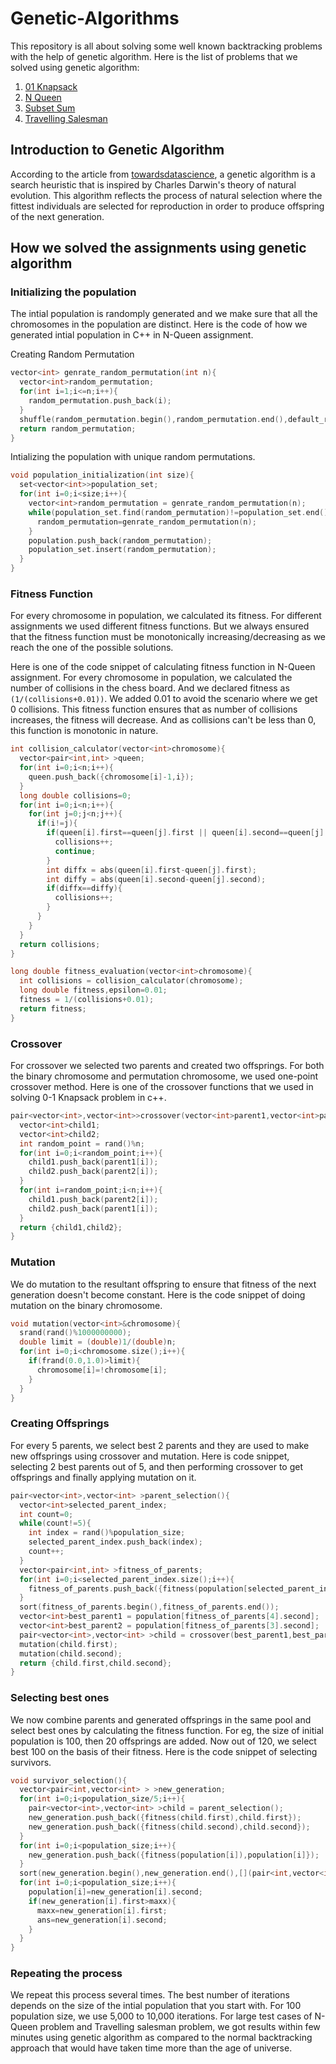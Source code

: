 # Genetic-Algorithms
This repository is all about solving some well known backtracking problems with the help of genetic algorithm. Here is the list of problems that we solved using genetic algorithm:

1. [01 Knapsack](https://github.com/Ujjk29/Genetic-Algorithms/tree/main/01%20Knapsack)
2. [N Queen](https://github.com/Ujjk29/Genetic-Algorithms/tree/main/N%20Queen)
3. [Subset Sum](https://github.com/Ujjk29/Genetic-Algorithms/tree/main/Subset%20Sum)
4. [Travelling Salesman](https://github.com/Ujjk29/Genetic-Algorithms/tree/main/Travelling%20Salesman)

## Introduction to Genetic Algorithm
According to the article from [towardsdatascience](https://towardsdatascience.com/introduction-to-genetic-algorithms-including-example-code-e396e98d8bf3#:~:text=A%20genetic%20algorithm%20is%20a,offspring%20of%20the%20next%20generation.), a genetic algorithm is a search heuristic that is inspired by Charles Darwin's theory of natural evolution. This algorithm reflects the process of natural selection where the fittest individuals are selected for reproduction in order to produce offspring of the next generation.

## How we solved the assignments using genetic algorithm

### Initializing the population
The intial population is randomply generated and we make sure that all the chromosomes in the population are distinct. Here is the code of how we generated intial population in C++ in N-Queen assignment.

Creating Random Permutation
```cpp
vector<int> genrate_random_permutation(int n){
  vector<int>random_permutation;
  for(int i=1;i<=n;i++){
    random_permutation.push_back(i);
  }
  shuffle(random_permutation.begin(),random_permutation.end(),default_random_engine(rand()%100000000));
  return random_permutation;
}
```

Intializing the population with unique random permutations.
```cpp
void population_initialization(int size){
  set<vector<int>>population_set;
  for(int i=0;i<size;i++){
    vector<int>random_permutation = genrate_random_permutation(n);
    while(population_set.find(random_permutation)!=population_set.end()){
      random_permutation=genrate_random_permutation(n);
    }
    population.push_back(random_permutation);
    population_set.insert(random_permutation);
  }
}
```

### Fitness Function
For every chromosome in population, we calculated its fitness. For different assignments we used different fitness functions. But we always ensured that the fitness function must be monotonically increasing/decreasing as we reach the one of the possible solutions.

Here is one of the code snippet of calculating fitness function in N-Queen assignment. For every chromosome in population, we calculated the number of collisions in the chess board. And we declared fitness as ```(1/(collisions+0.01))```. We added 0.01 to avoid the scenario where we get 0 collisions. This fitness function ensures that as number of collisions increases, the fitness will decrease. And as collisions can't be less than 0, this function is monotonic in nature.
```cpp
int collision_calculator(vector<int>chromosome){
  vector<pair<int,int> >queen;
  for(int i=0;i<n;i++){
    queen.push_back({chromosome[i]-1,i});
  }
  long double collisions=0;
  for(int i=0;i<n;i++){
    for(int j=0;j<n;j++){
      if(i!=j){
        if(queen[i].first==queen[j].first || queen[i].second==queen[j].second){
          collisions++;
          continue;
        }
        int diffx = abs(queen[i].first-queen[j].first);
        int diffy = abs(queen[i].second-queen[j].second);
        if(diffx==diffy){
          collisions++;
        }
      }
    }
  }
  return collisions;
}
```

```cpp
long double fitness_evaluation(vector<int>chromosome){
  int collisions = collision_calculator(chromosome);
  long double fitness,epsilon=0.01;
  fitness = 1/(collisions+0.01);
  return fitness; 
}
```

### Crossover
For crossover we selected two parents and created two offsprings. For both the binary chromosome and permutation chromosome, we used one-point crossover method. Here is one of the crossover functions that we used in solving 0-1 Knapsack problem in c++.

```cpp
pair<vector<int>,vector<int>>crossover(vector<int>parent1,vector<int>parent2){
  vector<int>child1;
  vector<int>child2;
  int random_point = rand()%n;
  for(int i=0;i<random_point;i++){
    child1.push_back(parent1[i]);
    child2.push_back(parent2[i]);
  }
  for(int i=random_point;i<n;i++){
    child1.push_back(parent2[i]);
    child2.push_back(parent1[i]);
  }
  return {child1,child2};
}
```

### Mutation
We do mutation to the resultant offspring to ensure that fitness of the next generation doesn't become constant. Here is the code snippet of doing mutation on the binary chromosome.

```cpp
void mutation(vector<int>&chromosome){
  srand(rand()%1000000000);
  double limit = (double)1/(double)n;
  for(int i=0;i<chromosome.size();i++){
    if(frand(0.0,1.0)>limit){
      chromosome[i]=!chromosome[i];
    }
  }
}
```

### Creating Offsprings
For every 5 parents, we select best 2 parents and they are used to make new offsprings using crossover and mutation. Here is code snippet, selecting 2 best parents out of 5, and then performing crossover to get offsprings and finally applying mutation on it.

```cpp
pair<vector<int>,vector<int> >parent_selection(){
  vector<int>selected_parent_index;
  int count=0;
  while(count!=5){
    int index = rand()%population_size;
    selected_parent_index.push_back(index);
    count++;
  }
  vector<pair<int,int> >fitness_of_parents;
  for(int i=0;i<selected_parent_index.size();i++){
    fitness_of_parents.push_back({fitness(population[selected_parent_index[i]]),selected_parent_index[i]});
  }
  sort(fitness_of_parents.begin(),fitness_of_parents.end());
  vector<int>best_parent1 = population[fitness_of_parents[4].second];
  vector<int>best_parent2 = population[fitness_of_parents[3].second];
  pair<vector<int>,vector<int> >child = crossover(best_parent1,best_parent2);
  mutation(child.first);
  mutation(child.second);
  return {child.first,child.second};
}
```

### Selecting best ones
We now combine parents and generated offsprings in the same pool and select best ones by calculating the fitness function. For eg, the size of initial population is 100, then 20 offsprings are added. Now out of 120, we select best 100 on the basis of their fitness. Here is the code snippet of selecting survivors.

```cpp
void survivor_selection(){
  vector<pair<int,vector<int> > >new_generation;
  for(int i=0;i<population_size/5;i++){
    pair<vector<int>,vector<int> >child = parent_selection();
    new_generation.push_back({fitness(child.first),child.first});
    new_generation.push_back({fitness(child.second),child.second});
  }
  for(int i=0;i<population_size;i++){
    new_generation.push_back({fitness(population[i]),population[i]});
  }
  sort(new_generation.begin(),new_generation.end(),[](pair<int,vector<int> >a,pair<int,vector<int> >b)->bool{return a.first>b.first;});
  for(int i=0;i<population_size;i++){
    population[i]=new_generation[i].second;
    if(new_generation[i].first>maxx){
      maxx=new_generation[i].first;
      ans=new_generation[i].second;
    }
  }
}
```

### Repeating the process
We repeat this process several times. The best number of iterations depends on the size of the intial population that you start with. For 100 population size, we use 5,000 to 10,000 iterations. For large test cases of N-Queen problem and Travelling salesman problem, we got results within few minutes using genetic algorithm as compared to the normal backtracking approach that would have taken time more than the age of universe.
